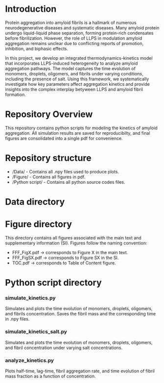 # Introduction
Protein aggregation into amyloid fibrils is a hallmark of numerous neurodegenerative diseases and systematic diseases. Many amyloid protein undergo liquid-liquid phase separation, forming protein-rich condensates before fibrilization. However, the role of LLPS in modulation amyloid aggregation remains unclear due to conflicting reports of promotion, inhibition, and biphasic effects.

In this project, we develop an integrated thermodynamics-kinetics model that incorporates LLPS-induced heterogeneity to analyze amyloid aggregation pathways. The model captures the time evolution of monomers, droplets, oligomers, and fibrils under varying conditions, including the presence of salt. Using this framework, we systematically investigate how key parameters affect aggregation kinetics and provide insights into the complex interplay betyween LLPS and amyloid fibril formation.

# Repository Overview  
This repository contains python scripts for modeling the kinetics of amyloid aggregation. All simulation results are saved for reproducibilty, and final figures are consolidated into a single pdf for convenience.

# Repository structure  
* /Data/ - Contains all .npy files used to produce plots.
* /Figure/ - Contains all figures in pdf.
* /Python script/ - Contains all python source codes files.
# Data directory  

# Figure directory
This directory contains all figures associated with the main text and supplementary information (SI). Figures follow the naming convention:  
* FFF_FigX.pdf → corresponds to Figure X in the main text.
* FFF_FigSX.pdf → corresponds to Figure SX in  the SI.
* TOC.pdf → corresponds to Table of Content figure.
# Python script directory 
### simulate_kinetics.py  
Simulates and plots the time evolution of monomers, droplets, oligomers, and fibrils concentration. Saves the fibril mass and the corresponding time in .npy files.
### simulate_kinetics_salt.py  
Simulates and plots the time evolution of monomers, droplets, oligomers, and fibril concentration under varying salt concentrations.  
### analyze_kinetics.py  
Plots half-time, lag-time, fibril aggregation rate, and time evolution of fibril mass fraction as a function of concentration.

